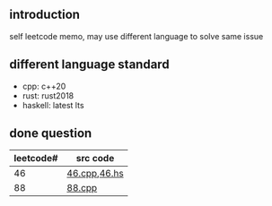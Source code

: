 ## introduction
self leetcode memo, may use different language to solve same issue

## different language standard
- cpp: c++20
- rust: rust2018
- haskell: latest lts

## done question
|leetcode#|src code|
|---|---|
|46|[46.cpp](1-100/46.cpp),[46.hs](1-100/46.hs)|
|88|[88.cpp](1-100/88.cpp)|